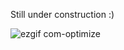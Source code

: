 Still under construction :)


![ezgif com-optimize](https://github.com/Cebelle1/NTU-SCSE-Y2/assets/84433822/64968480-8720-49cc-912a-82f349e95a84)
